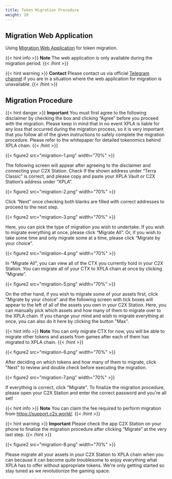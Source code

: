 ```yaml
---
title: Token Migration Procedure
weight: 20
---
```


## Migration Web Application
Using [Migration Web Application](https://migration.c2x.world/) for token migration.

{{< hint info >}}
**Note**
The web application is only available during the migration period.
{{< /hint >}}

{{< hint warning >}}
**Contact**
Please contact us via official [Telegram channel](https://t.me/Official_XPLA) if you are in a situation where the web application for migration is unavailable.
{{< /hint >}}

## Migration Procedure

{{< hint danger >}}
**Important**
You must first agree to the following disclaimer by checking the box and clicking “Agree” before you proceed with the migration. Please keep in mind that in no event XPLA is liable for any loss that occurred during the migration process, so it is very important that you follow all of the given instructions to safely complete the migration procedure. Please refer to the whitepaper for detailed tokenomics behind XPLA chain.
{{< /hint >}}

{{< figure2 src="migration-1.png" width="70%" >}}

The following screen will appear after agreeing to the disclaimer and connecting your C2X Station. Check If the shown address under “Terra Classic” is correct, and please copy and paste your XPLA Vault or C2X Station’s address under “XPLA”.

{{< figure2 src="migration-2.png" width="70%" >}}

Click “Next” once checking both blanks are filled with correct addresses to proceed to the next step.

{{< figure2 src="migration-3.png" width="70%" >}}

Here, you can pick the type of migration you wish to undertake. If you wish to migrate everything at once, please click “Migrate All”. Or, if you wish to take some time and only migrate some at a time, please click “Migrate by your choice”.

{{< figure2 src="migration-4.png" width="70%" >}}

In “Migrate All”, you can view all of the CTX you currently hold in your C2X Station. You can migrate all of your CTX to XPLA chain at once by clicking “Migrate”.

{{< figure2 src="migration-5.png" width="70%" >}}

On the other hand, if you wish to migrate some of your assets first, click "Migrate by your choice" and the following screen with tick boxes will appear to the left of all of the assets you own in your C2X Station. Here, you can manually pick which assets and how many of them to migrate over to the XPLA chain.
If you change your mind and wish to migrate everything at once, you can also do it here by clicking the button "Max".

{{< hint info >}}
**Note**
You can only migrate CTX for now, you will be able to migrate other tokens and assets from games after each of them has migrated to XPLA chain.
{{< /hint >}}

{{< figure2 src="migration-6.png" width="70%" >}}

After deciding on which tokens and how many of them to migrate, click "Next" to review and double check before executing the migration.

{{< figure2 src="migration-7.png" width="70%" >}}

If everything is correct, click "Migrate". To finalize the migration procedure, please open your C2X Station and enter the correct password and you're all set!

{{< hint info >}}
**Note**
You can claim the fee required to perform migration from https://support.c2x.world/.
{{< /hint >}}

{{< hint warning >}}
**Important**
Please check the app C2X Station on your phone to finalize the migration procedure after clicking “Migrate” at the very last step.
{{< /hint >}}


{{< figure2 src="migration-8.png" width="70%" >}}

Please migrate all your assets in your C2X Station to XPLA chain when you can because it can become quite troublesome to enjoy everything what XPLA has to offer without appropriate tokens. We're only getting started so stay tuned as we revolutionize the gaming space.
